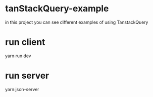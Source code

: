 # tanStackQuery-example

in this project you can see different examples of using TanstackQuery

# run client

yarn run dev

# run server

yarn json-server

